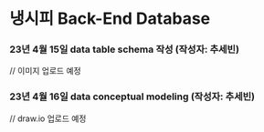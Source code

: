 # 냉시피 Back-End Database


### 23년 4월 15일 data table schema 작성 (작성자: 추세빈)
// 이미지 업로드 예정

### 23년 4월 16일 data conceptual modeling (작성자: 추세빈)
// draw.io 업로드 예정
